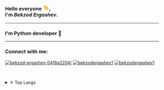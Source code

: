 ### Hello everyone <img src="https://raw.githubusercontent.com/bekzodergashev1/bekzodergashev1/master/wave.gif" width="20px">, <br /> I'm *Bekzod Ergashev*.


---

### I'm Python developer 🐍<br />

---
<h3 align="left">Connect with me:</h3>
<p align="left">
<a href="https://www.linkedin.com/in/bekzod-ergashev-0416a2204/" target="blank"><img align="center" src="https://raw.githubusercontent.com/rahuldkjain/github-profile-readme-generator/master/src/images/icons/Social/linked-in-alt.svg" alt="bekzod-ergashev-0416a2204/" height="30" width="40" /></a>
<a href="https://www.instagram.com/bekzodergashev1/" target="blank"><img align="center" src="https://raw.githubusercontent.com/rahuldkjain/github-profile-readme-generator/master/src/images/icons/Social/instagram.svg" alt="bekzodergashev1" height="30" width="40" /></a>
 <a href="https://t.me/bekzodergashev1/" target="blank"><img align="center" src="https://www.freeiconspng.com/thumbs/telegram-icon/telegram-icon--enkel-iconset--froyoshark-0.png" alt="bekzodergashev1" height="40" width="40" /></a>

</p>
<br />
<br />

<details>

  <summary>⚜ Top Langs</summary>
  
  <br />
  
  ![Top langs](https://github-readme-stats.vercel.app/api/top-langs/?username=bekzodergashev1&theme=algolia&layout=compact)
  
</details>

<!-- <br />

![Snake animation](https://github.com/bekzodergashev1/bekzodergashev1/blob/main/snake.svg)

 -->
